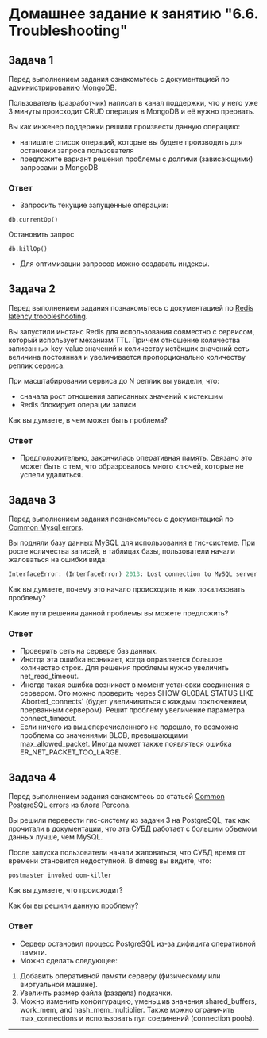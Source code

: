 # Домашнее задание к занятию "6.6. Troubleshooting"

## Задача 1

Перед выполнением задания ознакомьтесь с документацией по [администрированию MongoDB](https://docs.mongodb.com/manual/administration/).

Пользователь (разработчик) написал в канал поддержки, что у него уже 3 минуты происходит CRUD операция в MongoDB и её 
нужно прервать. 

Вы как инженер поддержки решили произвести данную операцию:
- напишите список операций, которые вы будете производить для остановки запроса пользователя
- предложите вариант решения проблемы с долгими (зависающими) запросами в MongoDB

### Ответ

- Запросить текущие запущенные операции:
```
db.currentOp()
```
Остановить запрос
``` 
db.killOp()
```
- Для оптимизации запросов можно создавать индексы.

## Задача 2

Перед выполнением задания познакомьтесь с документацией по [Redis latency troobleshooting](https://redis.io/topics/latency).

Вы запустили инстанс Redis для использования совместно с сервисом, который использует механизм TTL. 
Причем отношение количества записанных key-value значений к количеству истёкших значений есть величина постоянная и
увеличивается пропорционально количеству реплик сервиса. 

При масштабировании сервиса до N реплик вы увидели, что:
- сначала рост отношения записанных значений к истекшим
- Redis блокирует операции записи

Как вы думаете, в чем может быть проблема?
 
### Ответ

- Предположительно, закончилась оперативная память. Связано это может быть с тем, что образровалось много ключей, которые не успели удалиться.
 
## Задача 3

Перед выполнением задания познакомьтесь с документацией по [Common Mysql errors](https://dev.mysql.com/doc/refman/8.0/en/common-errors.html).

Вы подняли базу данных MySQL для использования в гис-системе. При росте количества записей, в таблицах базы,
пользователи начали жаловаться на ошибки вида:
```python
InterfaceError: (InterfaceError) 2013: Lost connection to MySQL server during query u'SELECT..... '
```

Как вы думаете, почему это начало происходить и как локализовать проблему?

Какие пути решения данной проблемы вы можете предложить?

### Ответ 

- Проверить сеть на сервере баз данных.
- Иногда эта ошибка возникает, когда оправляется большое количество строк. Для решения проблемы нужно увеличить net_read_timeout.
- Иногда такая ошибка возникает в момент установки соединения с сервером. Это можно проверить через SHOW GLOBAL STATUS LIKE 'Aborted_connects' (будет увеличиваться с каждым поключением, прерванным сервером). Решит проблему увеличение параметра connect_timeout.
- Если ничего из вышеперечисленного не подошло, то возможно проблема со значениями BLOB, превышающими max_allowed_packet. Иногда может также  появляться ошибка ER_NET_PACKET_TOO_LARGE.

## Задача 4

Перед выполнением задания ознакомтесь со статьей [Common PostgreSQL errors](https://www.percona.com/blog/2020/06/05/10-common-postgresql-errors/) из блога Percona.

Вы решили перевести гис-систему из задачи 3 на PostgreSQL, так как прочитали в документации, что эта СУБД работает с 
большим объемом данных лучше, чем MySQL.

После запуска пользователи начали жаловаться, что СУБД время от времени становится недоступной. В dmesg вы видите, что:

`postmaster invoked oom-killer`

Как вы думаете, что происходит?

Как бы вы решили данную проблему?

### Ответ

- Сервер остановил процесс PostgreSQL из-за дифицита оперативной памяти. 
- Можно сделать следующее:
1. Добавить оперативной памяти серверу (физическому или виртуальной машине).
2. Увеличть размер файла (раздела) подкачки.
3. Можно изменить конфигурацию, уменьшив значения shared_buffers, work_mem, and hash_mem_multiplier. Также можно ограничить max_connections и использовать пул соединений (connection pools).

---